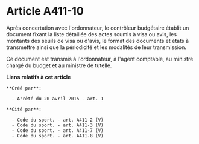 # Article A411-10

Après concertation avec l'ordonnateur, le contrôleur budgétaire établit un document fixant la liste détaillée des actes
soumis à visa ou avis, les montants des seuils de visa ou d'avis, le format des documents et états à transmettre ainsi que la
périodicité et les modalités de leur transmission. 

Ce document est transmis à l'ordonnateur, à l'agent comptable, au ministre chargé du budget et au ministre de tutelle.

**Liens relatifs à cet article**

	**Créé par**:

	  - Arrêté du 20 avril 2015 - art. 1

	**Cité par**:

	  - Code du sport. - art. A411-2 (V)
	  - Code du sport. - art. A411-3 (V)
	  - Code du sport. - art. A411-7 (V)
	  - Code du sport. - art. A411-8 (V)
